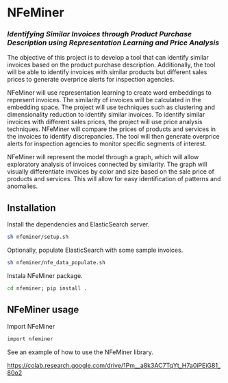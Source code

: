 # NFeMiner
### _Identifying Similar Invoices through Product Purchase Description using Representation Learning and Price Analysis_


The objective of this project is to develop a tool that can identify similar invoices based on the product purchase description. Additionally, the tool will be able to identify invoices with similar products but different sales prices to generate overprice alerts for inspection agencies.

NFeMiner will use representation learning to create word embeddings to represent invoices. The similarity of invoices will be calculated in the embedding space. The project will use techniques such as clustering and dimensionality reduction to identify similar invoices. To identify similar invoices with different sales prices, the project will use price analysis techniques. NFeMiner will compare the prices of products and services in the invoices to identify discrepancies. The tool will then generate overprice alerts for inspection agencies to monitor specific segments of interest.

NFeMiner will represent the model through a graph, which will allow exploratory analysis of invoices connected by similarity. The graph will visually differentiate invoices by color and size based on the sale price of products and services. This will allow for easy identification of patterns and anomalies.

## Installation

Install the dependencies and ElasticSearch server.

```sh
sh nfeminer/setup.sh
```

Optionally, populate ElasticSearch with some sample invoices.

```sh
sh nfeminer/nfe_data_populate.sh
```

Instala NFeMiner package.

```sh
cd nfeminer; pip install .
```

## NFeMiner usage

Import NFeMiner

```sh
import nfeminer
```

See an example of how to use the NFeMiner library.

https://colab.research.google.com/drive/1Pm__a8k3AC7TqYt_H7a0iPEiG81_80o2


